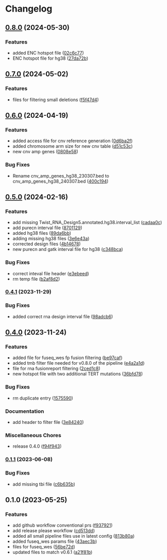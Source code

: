 # Changelog

## [0.8.0](https://www.github.com/genomic-medicine-sweden/Twist_Solid_pipeline_files/compare/v0.7.0...v0.8.0) (2024-05-30)


### Features

* added ENC hotspot file ([02c6c77](https://www.github.com/genomic-medicine-sweden/Twist_Solid_pipeline_files/commit/02c6c77905be99abb2f4e676b315a1b4a1f61ac8))
* ENC hotspot file for hg38 ([27da72b](https://www.github.com/genomic-medicine-sweden/Twist_Solid_pipeline_files/commit/27da72b783bc442640e9a7cbd69c465a0f64a232))

## [0.7.0](https://www.github.com/genomic-medicine-sweden/Twist_Solid_pipeline_files/compare/v0.6.0...v0.7.0) (2024-05-02)


### Features

* files for filtering small deletions ([f5f47d4](https://www.github.com/genomic-medicine-sweden/Twist_Solid_pipeline_files/commit/f5f47d44d823d88925d75b41a0beaa2173114f34))

## [0.6.0](https://www.github.com/genomic-medicine-sweden/Twist_Solid_pipeline_files/compare/v0.5.0...v0.6.0) (2024-04-19)


### Features

* added access file for cnv reference generation ([0d6ba2f](https://www.github.com/genomic-medicine-sweden/Twist_Solid_pipeline_files/commit/0d6ba2fbecde15364de2609269f1b12591ef64e0))
* added chromosome arm size for new cnv table ([d51c53c](https://www.github.com/genomic-medicine-sweden/Twist_Solid_pipeline_files/commit/d51c53c483c9c7354f605673f40a562d8b10e175))
* new cnv amp genes ([0808e58](https://www.github.com/genomic-medicine-sweden/Twist_Solid_pipeline_files/commit/0808e5892f3c459f442924e89a5468782e78720f))


### Bug Fixes

* Rename cnv_amp_genes_hg38_230307.bed to cnv_amp_genes_hg38_240307.bed ([400c194](https://www.github.com/genomic-medicine-sweden/Twist_Solid_pipeline_files/commit/400c1946c462690a9b5567493b14d742d8672ef1))

## [0.5.0](https://www.github.com/genomic-medicine-sweden/Twist_Solid_pipeline_files/compare/v0.4.1...v0.5.0) (2024-02-16)


### Features

* add missing Twist_RNA_Design5.annotated.hg38.interval_list ([cadaa0c](https://www.github.com/genomic-medicine-sweden/Twist_Solid_pipeline_files/commit/cadaa0cccc63a1da46e707989bdf657e09ed2b10))
* add purecn interval file ([8701129](https://www.github.com/genomic-medicine-sweden/Twist_Solid_pipeline_files/commit/8701129bc68b881c76a25164b955dee721dc88e4))
* added hg38 files ([89da6bb](https://www.github.com/genomic-medicine-sweden/Twist_Solid_pipeline_files/commit/89da6bb4e2400fa102526360849cea4e74ff69c6))
* adding missing hg38 files ([3e6e43a](https://www.github.com/genomic-medicine-sweden/Twist_Solid_pipeline_files/commit/3e6e43ad5d675e5280fe493cc6b168196055cb2c))
* corrected design files ([4b14678](https://www.github.com/genomic-medicine-sweden/Twist_Solid_pipeline_files/commit/4b1467854c9fd74eb2a77d82a5e331dac17c9d6e))
* new purecn and gatk interval file for hg38 ([c348bca](https://www.github.com/genomic-medicine-sweden/Twist_Solid_pipeline_files/commit/c348bcaf0d6607b4edeb456ae1aad5dfee1ea92c))


### Bug Fixes

* correct inteval file header ([e3ebeed](https://www.github.com/genomic-medicine-sweden/Twist_Solid_pipeline_files/commit/e3ebeed7e9cbbac8d1c0fe2a293de8811474a22c))
* rm temp file ([b2af8d2](https://www.github.com/genomic-medicine-sweden/Twist_Solid_pipeline_files/commit/b2af8d2cc3b4eb0e71a8ca87a7040b9e3c9ad694))

### [0.4.1](https://www.github.com/genomic-medicine-sweden/Twist_Solid_pipeline_files/compare/v0.4.0...v0.4.1) (2023-11-29)


### Bug Fixes

* added correct rna design interval file ([98adcb6](https://www.github.com/genomic-medicine-sweden/Twist_Solid_pipeline_files/commit/98adcb627d693ad50f8d9e64348b81b59a16ec4c))

## [0.4.0](https://www.github.com/genomic-medicine-sweden/Twist_Solid_pipeline_files/compare/v0.1.1...v0.4.0) (2023-11-24)


### Features

* added file for fuseq_wes fp fusion filtering ([be97caf](https://www.github.com/genomic-medicine-sweden/Twist_Solid_pipeline_files/commit/be97cafa2bb4e0569ff68dc16eda164e11b42eaf))
* added tmb filter file needed for v0.8.0 of the pipeline ([e4a2a1d](https://www.github.com/genomic-medicine-sweden/Twist_Solid_pipeline_files/commit/e4a2a1d92ef6cd46d92064defe67d14f1b74552e))
* file for rna fusionreport filtering ([2ced1c8](https://www.github.com/genomic-medicine-sweden/Twist_Solid_pipeline_files/commit/2ced1c8bb2c4a5edcdc34fe3ea9289733f21dece))
* new hotspot file with two additional TERT mutations ([36bfd78](https://www.github.com/genomic-medicine-sweden/Twist_Solid_pipeline_files/commit/36bfd78dd0f7d1153d3d1923f3e082d7857eeb57))


### Bug Fixes

* rm duplicate entry ([1575590](https://www.github.com/genomic-medicine-sweden/Twist_Solid_pipeline_files/commit/15755901d6766f626b836d4ce3021da5c287a81d))


### Documentation

* add header to filter file ([3e84240](https://www.github.com/genomic-medicine-sweden/Twist_Solid_pipeline_files/commit/3e84240813165c91c6f00d0c876e4bb4a4c859bd))


### Miscellaneous Chores

* release 0.4.0 ([f94f943](https://www.github.com/genomic-medicine-sweden/Twist_Solid_pipeline_files/commit/f94f943134dddbafec4b47ef011223ed71ad6b27))

### [0.1.1](https://www.github.com/genomic-medicine-sweden/Twist_Solid_pipeline_files/compare/v0.1.0...v0.1.1) (2023-06-08)


### Bug Fixes

* add missing tbi file ([c6b635b](https://www.github.com/genomic-medicine-sweden/Twist_Solid_pipeline_files/commit/c6b635b4f6444887c4cfdb5ef1516d4665606947))

## 0.1.0 (2023-05-25)


### Features

* add github workflow conventional prs ([f937921](https://www.github.com/genomic-medicine-sweden/Twist_Solid_pipeline_files/commit/f9379211636acef433281c63329ff52484ac277b))
* add release please workflow ([cd513dd](https://www.github.com/genomic-medicine-sweden/Twist_Solid_pipeline_files/commit/cd513ddb37fe14d20b27be4162a995032dc5d401))
* added all small pipeline files use in latest config ([813b80a](https://www.github.com/genomic-medicine-sweden/Twist_Solid_pipeline_files/commit/813b80a9f2540e54e0bab4477e1e2fef3ed577b9))
* added fuseq_wes params file ([43aec3b](https://www.github.com/genomic-medicine-sweden/Twist_Solid_pipeline_files/commit/43aec3bd94e99db18728baae87a5f915a950adde))
* files for fuseq_wes ([56be72d](https://www.github.com/genomic-medicine-sweden/Twist_Solid_pipeline_files/commit/56be72d28cbd2eabc53778a14f20cb693937060a))
* updated files to match v0.6.1 ([a21f81b](https://www.github.com/genomic-medicine-sweden/Twist_Solid_pipeline_files/commit/a21f81b4bb5b99d56e232be0bac239467b15471e))
